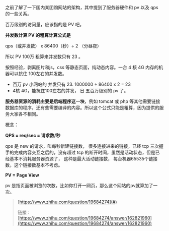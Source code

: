 之前了解了一下国内某团购网站的架构，其中提到了服务器硬件和 pv 以及 qps 的一些关系。

百万级别的访问量，应该指的是 PV 吧。

**并发数计算 PV 的粗算计算公式是**

qps（或并发数） x 86400（秒）÷ 2 （分昼夜）

所以 PV 100万 粗算来并发数只有 23 。

按照经验，剥离图片和js，css 等静态页面，纯动态内容。一台 4 核 4G 内存的机器可以抗住 100左右的并发数。

* 百万 pv 小网站的 并发只有 23. 1000000 ÷ 86400 x 2 = 23
* 4核 4G，能抗住100左右的并发， 日 五百万级别的 pv 了。

**服务器资源的消耗主要是后端程序这一块**，例如 tomcat 或 php 等其他需要链接数据库的程序，还有些需要编译的内容。所以这个公式只能是粗算，因为提供的服务大家各不相同。

概念：

**QPS = req/sec = 请求数/秒**

qps 是 new 的请求，叫每秒新建链接数， 很多连接进来的链接，已经 tcp 三次握手的完成内容交互之后的，没有超过 tcp 的断开时间，虽然是活动状态，但是已经基本不消耗服务器资源了， 这种是最大活动链接数， 每台机器65535个链接数，这个链接数基本不考虑。

**PV = Page View**

pv 是指页面被浏览的次数，比如你打开一网页，那么这个网站的pv就算加了一次。



> [https://www.zhihu.com/question/19684274](#)
>
> 链接：[https://www.zhihu.com/question/19684274/answer/162821960](https://www.zhihu.com/question/19684274/answer/162821960)



